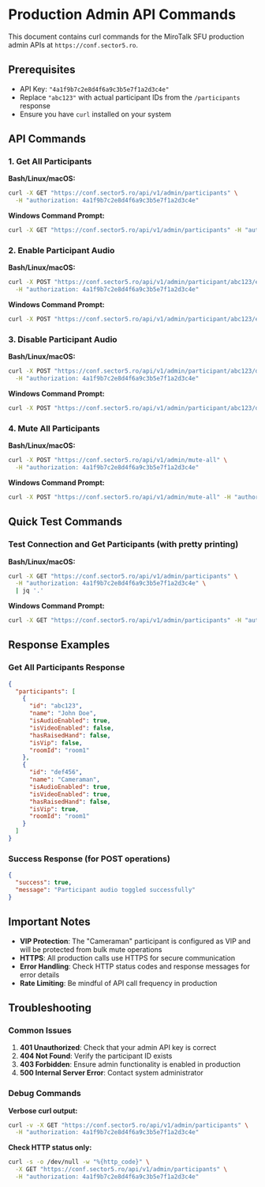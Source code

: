 # Production Admin API Commands

This document contains curl commands for the MiroTalk SFU production admin APIs at `https://conf.sector5.ro`.

## Prerequisites

- API Key: `"4a1f9b7c2e8d4f6a9c3b5e7f1a2d3c4e"`
- Replace `"abc123"` with actual participant IDs from the `/participants` response
- Ensure you have `curl` installed on your system

## API Commands

### 1. Get All Participants

**Bash/Linux/macOS:**

```bash
curl -X GET "https://conf.sector5.ro/api/v1/admin/participants" \
  -H "authorization: 4a1f9b7c2e8d4f6a9c3b5e7f1a2d3c4e"
```

**Windows Command Prompt:**

```cmd
curl -X GET "https://conf.sector5.ro/api/v1/admin/participants" -H "authorization: 4a1f9b7c2e8d4f6a9c3b5e7f1a2d3c4e"
```

### 2. Enable Participant Audio

**Bash/Linux/macOS:**

```bash
curl -X POST "https://conf.sector5.ro/api/v1/admin/participant/abc123/enable-audio" \
  -H "authorization: 4a1f9b7c2e8d4f6a9c3b5e7f1a2d3c4e"
```

**Windows Command Prompt:**

```cmd
curl -X POST "https://conf.sector5.ro/api/v1/admin/participant/abc123/enable-audio" -H "authorization: 4a1f9b7c2e8d4f6a9c3b5e7f1a2d3c4e"
```

### 3. Disable Participant Audio

**Bash/Linux/macOS:**

```bash
curl -X POST "https://conf.sector5.ro/api/v1/admin/participant/abc123/disable-audio" \
  -H "authorization: 4a1f9b7c2e8d4f6a9c3b5e7f1a2d3c4e"
```

**Windows Command Prompt:**

```cmd
curl -X POST "https://conf.sector5.ro/api/v1/admin/participant/abc123/disable-audio" -H "authorization: 4a1f9b7c2e8d4f6a9c3b5e7f1a2d3c4e"
```

### 4. Mute All Participants

**Bash/Linux/macOS:**

```bash
curl -X POST "https://conf.sector5.ro/api/v1/admin/mute-all" \
  -H "authorization: 4a1f9b7c2e8d4f6a9c3b5e7f1a2d3c4e"
```

**Windows Command Prompt:**

```cmd
curl -X POST "https://conf.sector5.ro/api/v1/admin/mute-all" -H "authorization: 4a1f9b7c2e8d4f6a9c3b5e7f1a2d3c4e"
```

## Quick Test Commands

### Test Connection and Get Participants (with pretty printing)

**Bash/Linux/macOS:**

```bash
curl -X GET "https://conf.sector5.ro/api/v1/admin/participants" \
  -H "authorization: 4a1f9b7c2e8d4f6a9c3b5e7f1a2d3c4e" \
  | jq '.'
```

**Windows Command Prompt:**

```cmd
curl -X GET "https://conf.sector5.ro/api/v1/admin/participants" -H "authorization: 4a1f9b7c2e8d4f6a9c3b5e7f1a2d3c4e"
```

## Response Examples

### Get All Participants Response

```json
{
  "participants": [
    {
      "id": "abc123",
      "name": "John Doe",
      "isAudioEnabled": true,
      "isVideoEnabled": false,
      "hasRaisedHand": false,
      "isVip": false,
      "roomId": "room1"
    },
    {
      "id": "def456",
      "name": "Cameraman",
      "isAudioEnabled": true,
      "isVideoEnabled": true,
      "hasRaisedHand": false,
      "isVip": true,
      "roomId": "room1"
    }
  ]
}
```

### Success Response (for POST operations)

```json
{
  "success": true,
  "message": "Participant audio toggled successfully"
}
```

## Important Notes

- **VIP Protection**: The "Cameraman" participant is configured as VIP and will be protected from bulk mute operations
- **HTTPS**: All production calls use HTTPS for secure communication
- **Error Handling**: Check HTTP status codes and response messages for error details
- **Rate Limiting**: Be mindful of API call frequency in production

## Troubleshooting

### Common Issues

1. **401 Unauthorized**: Check that your admin API key is correct
2. **404 Not Found**: Verify the participant ID exists
3. **403 Forbidden**: Ensure admin functionality is enabled in production
4. **500 Internal Server Error**: Contact system administrator

### Debug Commands

**Verbose curl output:**

```bash
curl -v -X GET "https://conf.sector5.ro/api/v1/admin/participants" \
  -H "authorization: 4a1f9b7c2e8d4f6a9c3b5e7f1a2d3c4e"
```

**Check HTTP status only:**

```bash
curl -s -o /dev/null -w "%{http_code}" \
  -X GET "https://conf.sector5.ro/api/v1/admin/participants" \
  -H "authorization: 4a1f9b7c2e8d4f6a9c3b5e7f1a2d3c4e"
```
